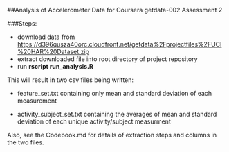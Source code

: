 ##Analysis of Accelerometer Data for Coursera getdata-002 Assessment 2

###Steps:

 - download data from https://d396qusza40orc.cloudfront.net/getdata%2Fprojectfiles%2FUCI%20HAR%20Dataset.zip 
 - extract downloaded file into root directory of project repository
 - run **rscript run_analysis.R** 
 
 This will result in two csv files being written:
 
 - feature_set.txt containing only mean and standard deviation of each measurement
 
 - activity_subject_set.txt containing the averages of mean and standard deviation of each  unique activity/subject measurment

Also, see the Codebook.md for details of extraction steps and columns in the two files.